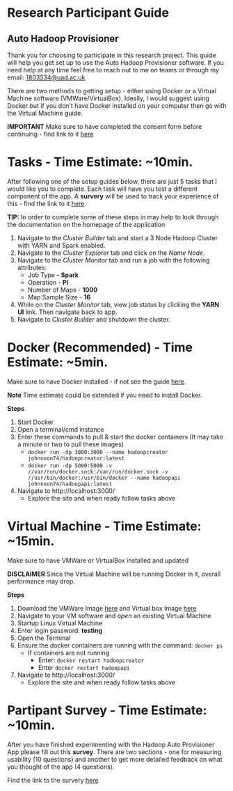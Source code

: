 # Research Participant Guide
## Auto Hadoop Provisioner

Thank you for choosing to participate in this research project. This guide will help you get set up to use the Auto Hadoop Provisioner software. If you need help at any time feel free to reach out to me on teams or through my email: 1803534@uad.ac.uk

There are two methods to getting setup - either using Docker or a Virtual Machine software (VMWare/VirtualBox). Ideally, I would suggest using Docker but if you don’t have Docker installed on your computer then go with the Virtual Machine guide.

**IMPORTANT** Make sure to have completed the consent form before continuing - find link to it [here](https://forms.office.com/Pages/ResponsePage.aspx?id=uhrLqo_zDkGRU8FqAOv0zEgOF8Yb73tPr_-g73nrVv5UNVE4N0RKMURLRVdVVjZTVjNMREMzWkNIMS4u)

# Tasks - Time Estimate: ~10min.
After following one of the setup guides below, there are just 5 tasks that I would like you to complete. Each task will have you test a different component of the app. A **survery** will be used to track your experience of this - find the link to it [here](https://forms.office.com/r/zexqAebxRS). 

**TIP:** In order to complete some of these steps in may help to look through the documentation on the homepage of the application

1. Navigate to the *Cluster Builder* tab and start a 3 Node Hadoop Cluster with YARN and Spark enabled.
2. Navigate to the *Cluster Explorer* tab and click on the *Name Node*.
3. Navigate to the *Cluster Monitor* tab and run a job with the following attributes:
    * Job Type - **Spark**
    * Operation - **Pi**
    * Number of Maps - **1000**
    * Map Sample Size - **16**
4. While on the *Cluster Monitor* tab, view job status by clicking the **YARN UI** link. Then navigate back to app.
5.  Navigate to *Cluster Builder* and shutdown the cluster.

# Docker (Recommended) - Time Estimate: ~5min.
Make sure to have Docker installed - if not see the guide [here](https://docs.docker.com/get-docker/). 

**Note** Time estimate could be extended if you need to install Docker.

**Steps**
1. Start Docker
2. Open a terminal/cmd instance
3. Enter these commands to pull & start the docker containers (It may take a minute or two to pull these images)
    * ``` docker run -dp 3000:3000 --name hadoopcreator johnnoon74/hadoopcreator:latest ```
    * ``` docker run -dp 5000:5000 -v //var/run/docker.sock:/var/run/docker.sock -v //usr/bin/docker:/usr/bin/docker --name hadoopapi johnnoon74/hadoopapi:latest ```
4. Navigate to http://localhost:3000/  
   * Explore the site and when ready follow tasks above

# Virtual Machine - Time Estimate: ~15min.
Make sure to have VMWare or VirtualBox installed and updated

**DISCLAIMER** Since the Virtual Machine will be running Docker in it, overall performance may drop.

**Steps**
1.  Download the VMWare Image [here](https://liveabertayac-my.sharepoint.com/:u:/g/personal/1803534_uad_ac_uk/EVS7wdisbUdEhPN1qaYUSlABfvDnDA1Rej0ktSntS6-17A?e=LelxVi) and Virtual box Image [here](https://liveabertayac-my.sharepoint.com/:u:/g/personal/1803534_uad_ac_uk/Ea4CgLUQzXZItRWSXVwQx2wBtKt6XeN-bPuapO-jGyZBbA?e=oe2b46)
2. Navigate to your VM software and *open* an existing Virtual Machine
3. Startup Linux Virtual Machine
4. Enter login password: **testing**
5. Open the Terminal 
6. Ensure the docker containers are running with the command: ``` docker ps ```
    * If containers are not running 
        * Enter: ``` docker restart hadoopcreator ```
        * Enter ``` docker restart hadoopapi ```
7. Navigate to http://localhost:3000/ 
   * Explore the site and when ready follow tasks above

# Partipant Survey - Time Estimate: ~10min.
After you have finished experimenting with the Hadoop Auto Provisioner App please fill out this **survey**. There are two sections - one for measuring usability (10 questions) and another to get more detailed feedback on what you thought of the app (4 questions). 

Find the link to the survery [here](https://forms.office.com/r/KM5rdmLKNC)


